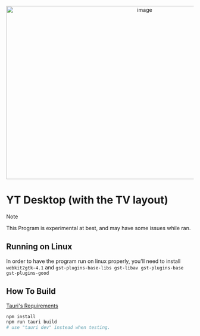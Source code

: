<p align="center">
  <img width="728" height="466" alt="image" src="https://github.com/user-attachments/assets/8466a09e-31f2-4e1c-81ff-073b6e1f91c1" />
</p>

# YT Desktop (with the TV layout)
> [!NOTE]
> This Program is experimental at best, and may have some issues while ran.
## Running on Linux
In order to have the program run on linux properly, you'll need to install `webkit2gtk-4.1` and `gst-plugins-base-libs gst-libav gst-plugins-base gst-plugins-good`
## How To Build
[Tauri's Requirements](https://v2.tauri.app/start/prerequisites/)

```bash
npm install
npm run tauri build 
# use "tauri dev" instead when testing.
```
